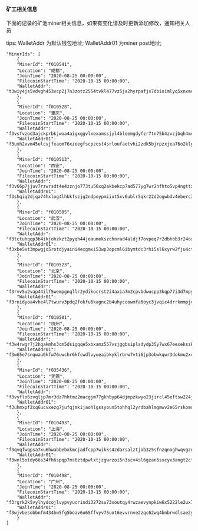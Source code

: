 #### 矿工相关信息
下面的记录的矿池miner相关信息，如果有变化请及时更新添加修改，通知相关人员

tips: WalletAddr 为默认钱包地址;  WalletAddr01 为miner post地址; 


    "MinerIds": [
        {
        "MinerId": "f010541",
        "Location": "成都",
        "JoinTime": "2020-08-25 00:00:00",
        "FilecoinStartTime": "2020-10-15 00:00:00",
        "WalletAddr": "t3wiy4js5vdvgh453vcp2j7n3zotz2554tvkl477vz5ja2hyrpafjs7dbioimlyq5xnxmcovkgaz5gph6glo2q"
        },
        {
        "MinerId": "f010528",
        "Location": "重庆",
        "JoinTime": "2020-08-25 00:00:00",
        "FilecoinStartTime": "2020-10-15 00:00:00",
        "WalletAddr": "f3vsfvzod3ajckprbkjwoa4aigxggvlxexamssjyl4bleemgdyfzr7tn75b4zvzjbqh4mci2zbv6hxwai24eua",
        "WalletAddr01": "f3uxh2vvm45ulcvjfxaom76xzoegfscpzcst4srloufaetvhi2zdk5bjrpzxjea76o2klgvtgpftcimelkl7qq"
        },
        {
        "MinerId": "f010513",
        "Location": "西安",
        "JoinTime": "2020-08-25 00:00:00",
        "FilecoinStartTime": "2020-10-15 00:00:00",
        "WalletAddr": "f3v66p7jjuv7rzwrsdt4e4zznjo773tu56xq2akbekcp7ad577yg7wr2hfhto5vp4ngttxdikc22fh65mxeghq",
        "WalletAddr01": "f3shqiq2djqa74hxlog4lhbkfszjg2ndpoypmiiut5xv6ublr5qkr22d2ogwbdv4eberc3n7dx3ep4c25vwn3a"
        },
        {
        "MinerId": "f010505",
        "Location": "武汉",
        "JoinTime": "2020-08-25 00:00:00",
        "FilecoinStartTime": "2020-10-15 00:00:00",
        "WalletAddr": "f3tctuhqqp3b4ikjohzkzt2pyqh44joaumekszchnrad4aldjf7ovpeq7r2dbhob3r24oxtjqcyhtr5jjdqyla",
        "WalletAddr01": "f3xbe5xt3mpwgjo5rotdjyaini4exgmxi53wp3opcml6ibymtdc3rhi5sl6xyrw2fju4cfi52opuy3nhpzgeqa"
        },
        {
        "MinerId": "f010523",
        "Location": "北京",
        "JoinTime": "2020-08-25 00:00:00",
        "FilecoinStartTime": "2020-10-15 00:00:00",
        "WalletAddr": "f3rvv5u2vap44ilf5wempgnqllr2ydikocrst2i4axia7m2cpvbdwucpp3kqp77i3d7mpy7owg24qf4e4sdkzq",
        "WalletAddr01": "f3rnidyoa4vhe4l7twurv3pdq2fokfu6kagnc2b4uhyccowmfa6oyc3jvqic4drrkmmpjv2gpalfp347b4xugq"
        },
        {
        "MinerId": "f010501",
        "Location": "杭州",
        "JoinTime": "2020-08-25 00:00:00",
        "FilecoinStartTime": "2020-10-15 00:00:00",
        "WalletAddr": "f3w4rwgr7j2hqakmhs3cm5dsigqqe5xbxamz557vsjggbsiplsdydp35y7wx67eexekszknd2qosci3iirdefq",
        "WalletAddr01": "f3w65e7snqwau6kfw76uwchr6kfcwdlvyueaibkyklrbrw7vti6jp3obwkqwr3dokmu2xrjtpcwitreexn2qoq"
        },
        {
        "MinerId": "f035436",
        "Location": "无锡",
        "JoinTime": "2020-08-25 00:00:00",
        "FilecoinStartTime": "2020-10-15 00:00:00",
        "WalletAddr": "f3vyflo6zvqljp7mr3dz7hhtmz2macgjm77gkhbyp64djmpzkwyo23jircl45eftsw224jrcid55k7sbie546a",
        "WalletAddr01": "f3uhmxpf2xq6ucvxezg7jufqjmkijaohlgssyoun5tohhql2yrdbahlmgmwv2e65rskomq4gkx7p7yzlp5d23a"
        },
        {
        "MinerId": "f010493",
        "Location": "上海",
        "JoinTime": "2020-08-25 00:00:00",
        "FilecoinStartTime": "2020-10-15 00:00:00",
        "WalletAddr": "f3qvqfwqpsa7xu6hwabbebxkmcjadfcpp7wikks4zdarsalztjob3z5sfnzqnoghwqvgzef25gglfkba5pfyvq",
        "WalletAddr01": "f3wnl5otdy66s34fh6spqp7ms6ztdpwlxtjzgwrzoi5n3scv4sl6gzan6sxcyv3angt2cf6kzcdfgmzu6xrbqa"
        },
        {
        "MinerId": "f010498",
        "Location": "广州",
        "JoinTime": "2020-08-25 00:00:00",
        "FilecoinStartTime": "2020-10-15 00:00:00",
        "WalletAddr": "f3rgrk2k5vylhydcojlvypvyucrindi3272su73xoutqy4rwzaevynpkiw6x5222le2ux7nlkeuwabirwmnnoq"
        "WalletAddr01": "f3wjvbesobbnfm434hw5fg5boav6u65ffvyv75uot6evvrnve2zqc62wq4bnbrwdlsae2yrq4iqcvyngpbg3ba"
        }
    ]
    
